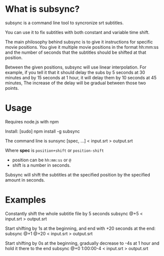            
# What is subsync?

subsync is a command line tool to syncronize srt subtitles. 

You can use it to fix subtitles with both constant and variable time shift.

The main philosophy behind subsync is to give it instructions for specific movie positions. You give it multiple movie positions in the format hh:mm:ss and the number of seconds that the subtitles should be shifted at that position.

Between the given positions, subsync will use linear interpolation. For example, if you tell it that it should delay the subs by 5 seconds at 30 minutes and by 15 seconds at 1 hour, it will delay them by 10 seconds at 45 minutes, The increase of the delay will be gradual between those two points.

# Usage

Requires node.js with npm

Install:
    [sudo] npm install -g subsync 

The command line is
    sunsync <spec> [spec, ...] < input.srt > output.srt

Where **spec** is `position+shift` or `position-shift`
* position can be `hh:mm:ss` or `@`
* shift is a number in seconds.

Subsync will shift the subtitles at the specified position by the specified amount in seconds.

# Examples

Constantly shift the whole subtitle file by 5 seconds
    subsync @+5 < input.srt > output.srt

Start shifting by 1s at the beginning, and end with +20 seconds at the end:
    subsync @+1 @+20 < input.srt > output.srt

Start shifting by 0s at the beginning, gradually decrease to -4s at 1 hour and hold it there to the end
    subsync @+0 1:00:00-4 < input.srt > output.srt


